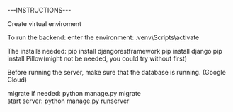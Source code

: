 ---INSTRUCTIONS---

Create virtual enviroment

To run the backend:
enter the environment: .venv\Scripts\activate

The installs needed:
pip install djangorestframework
pip install django
pip install Pillow(might not be needed, you could try without first)   

Before running the server, make sure that the database is running. (Google Cloud)

migrate if needed: python manage.py migrate  
start server: python manage.py runserver
